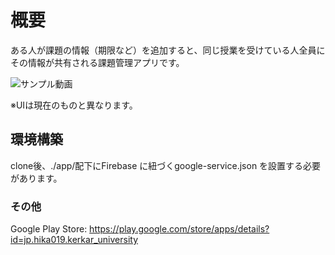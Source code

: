 # 概要
ある人が課題の情報（期限など）を追加すると、同じ授業を受けている人全員にその情報が共有される課題管理アプリです。

![サンプル動画](./sample.gif)

※UIは現在のものと異なります。

## 環境構築
clone後、./app/配下にFirebase に紐づくgoogle-service.json を設置する必要があります。

### その他
Google Play Store: https://play.google.com/store/apps/details?id=jp.hika019.kerkar_university
